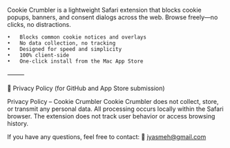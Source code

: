 Cookie Crumbler is a lightweight Safari extension that blocks cookie popups, banners, and consent dialogs across the web. Browse freely—no clicks, no distractions.

	•	Blocks common cookie notices and overlays
	•	No data collection, no tracking
	•	Designed for speed and simplicity
	•	100% client-side
	•	One-click install from the Mac App Store

⸻

🔐 Privacy Policy (for GitHub and App Store submission)

Privacy Policy – Cookie Crumbler
Cookie Crumbler does not collect, store, or transmit any personal data.
All processing occurs locally within the Safari browser.
The extension does not track user behavior or access browsing history.

If you have any questions, feel free to contact:
📧 jyasmeh@gmail.com
